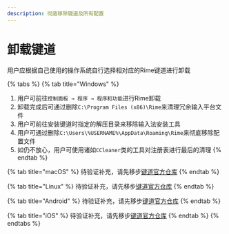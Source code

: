```yaml
---
description: 彻底移除键道及所有配置
---
```


# 卸载键道

用户应根据自己使用的操作系统自行选择相对应的Rime键道进行卸载

{% tabs %}
{% tab title="Windows" %}
1. 用户可前往`控制面板 → 程序 → 程序和功能`进行Rime卸载
2. 卸载完成后可通过删除`C:\Program Files (x86)\Rime`来清理冗余输入平台文件
3. 用户可前往安装键道时指定的解压目录来移除输入法安装工具
4. 用户可通过删除`C:\Users\%USERNAME%\AppData\Roaming\Rime`来彻底移除配置文件
5. 如仍不放心，用户可使用诸如`CCleaner`类的工具对注册表进行最后的清理
{% endtab %}

{% tab title="macOS" %}
待验证补充，请先移步[键道官方仓库](https://github.com/xkinput/Rime_JD)
{% endtab %}

{% tab title="Linux" %}
待验证补充，请先移步[键道官方仓库](https://github.com/xkinput/Rime_JD)
{% endtab %}

{% tab title="Android" %}
待验证补充，请先移步[键道官方仓库](https://github.com/xkinput/Rime_JD)
{% endtab %}

{% tab title="iOS" %}
待验证补充，请先移步[键道官方仓库](https://github.com/xkinput/Rime_JD)
{% endtab %}
{% endtabs %}




